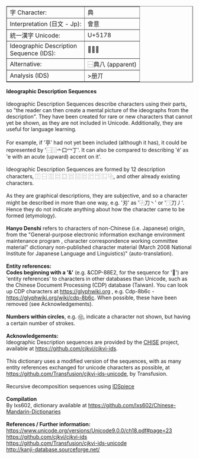 <table cellpadding="5" border="1" cellspacing="0"><tbody><tr><td>字 Character:</td><td>典</font></td></tr><tr><td>Interpretation (日文 - Jp):</td><td >會意</font></td></tr><tr><td>統一漢字 Unicode:</td><td>U+5178</td></tr><tr><td>Ideographic Description<br>Sequence (IDS):</td><td>⿱𠕁丌</font></td></tr><tr><td>Alternative:</td><td>⿱典八 </font>(apparent)</td></tr><tr><td>Analysis (IDS)</td><td>>册丌</font></td></tr></tbody></table>

<b>Ideographic Description Sequences</b><br><br>Ideographic Description Sequences describe characters using their parts, so "the reader can then create a mental picture of the ideographs from the description". They have been created for rare or new characters that cannot yet be shown, as they are not included in Unicode. Additionally, they are useful for language learning.<br><br>For example, if '亭' had not yet been included (although it has), it could be represented by '⿱⿳亠口冖丁'. It can also be compared to describing 'é' as 'e with an acute (upward) accent on it'. <br><br>Ideographic Description Sequences are formed by 12 description characters, ⿰ ⿱ ⿲ ⿳ ⿴ ⿵ ⿶ ⿷ ⿸ ⿹ ⿺ ⿻, and other already existing characters.<br><br>As they are graphical descriptions, they are subjective, and so a character might be described in more than one way, e.g. '刃' as '⿻刀丶' or '⿹刀丿'. Hence they do not indicate anything about how the character came to be formed (etymology). <br><br><b>Hanyo Denshi</b> refers to characters of non-Chinese (i.e. Japanese) origin, from the "General-purpose electronic information exchange environment maintenance program , character correspondence working committee material" dictionary non-published character material (March 2008 National Institute for Japanese Language and Linguistics)" (auto-translation).<br><br><b>Entity references:</b><br><b>Codes beginning with a '&'</b> (e.g. &CDP-88E2, for the sequence for '𥹐') are 'entity references' to characters in other databases than Unicode, such as the Chinese Document Processing (CDP) database (Taiwan). You can look up CDP characters at https://glyphwiki.org , e.g. Cdp-8b6c - https://glyphwiki.org/wiki/cdp-8b6c. When possible, these have been removed (see Acknowledgements).<br><br><b>Numbers within circles</b>, e.g. ⑫, indicate a character not shown, but having a certain number of strokes.<br><br><b>Acknowledgements:</b><br>Ideographic Description sequences are provided by the <a href=www.chise.org>CHISE</a> project, available at https://github.com/cjkvi/cjkvi-ids. <br><br>This dictionary uses a modified version of the sequences, with as many entity references exchanged for unicode characters as possible, at https://github.com/Transfusion/cjkvi-ids-unicode, by Transfusion.<br><br>Recursive decomposition sequences using <a href=https://github.com/KoichiYasuoka/IDSpiece>IDSpiece</a><br><br><b>Compilation</b><br>By lxs602, dictionary available at https://github.com/lxs602/Chinese-Mandarin-Dictionaries <br><br><b>References / Further information:</b><br>https://www.unicode.org/versions/Unicode9.0.0/ch18.pdf#page=23<br>https://github.com/cjkvi/cjkvi-ids<br>https://github.com/Transfusion/cjkvi-ids-unicode<br>http://kanji-database.sourceforge.net/
